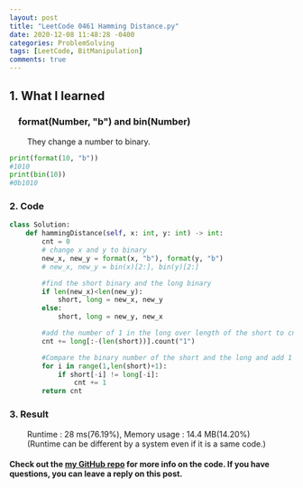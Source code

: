```yaml
---
layout: post
title: "LeetCode 0461 Hamming Distance.py"
date: 2020-12-08 11:48:28 -0400
categories: ProblemSolving
tags: [LeetCode, BitManipulation]
comments: true
---
```


## 1. What I learned
### &nbsp;&nbsp;&nbsp;&nbsp;format(Number, "b") and bin(Number)
&nbsp;&nbsp;&nbsp;&nbsp;&nbsp;&nbsp;&nbsp;&nbsp;They change a number to binary.
```python
print(format(10, "b"))
#1010
print(bin(10))
#0b1010
```

### 2. Code
```python
class Solution:
    def hammingDistance(self, x: int, y: int) -> int:
        cnt = 0
        # change x and y to binary
        new_x, new_y = format(x, "b"), format(y, "b")
        # new_x, new_y = bin(x)[2:], bin(y)[2:]

        #find the short binary and the long binary
        if len(new_x)<len(new_y):
            short, long = new_x, new_y
        else:
            short, long = new_y, new_x

        #add the number of 1 in the long over length of the short to cnt
        cnt += long[:-(len(short))].count("1")

        #Compare the binary number of the short and the long and add 1 to cnt if different.
        for i in range(1,len(short)+1):
            if short[-i] != long[-i]:
                cnt += 1
        return cnt
```

### 3. Result
&nbsp;&nbsp;&nbsp;&nbsp;&nbsp;&nbsp;&nbsp;&nbsp;Runtime : 28 ms(76.19%), Memory usage : 14.4 MB(14.20%)  
&nbsp;&nbsp;&nbsp;&nbsp;&nbsp;&nbsp;&nbsp;&nbsp;(Runtime can be different by a system even if it is a same code.)

#### Check out the [my GitHub repo][hyuk-gh] for more info on the code. If you have questions, you can leave a reply on this post.
[hyuk-gh]:   https://github.com/dlgur1994/StudyAlgorithms
